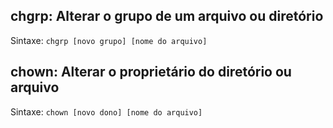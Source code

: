 ## chgrp: Alterar o grupo de um arquivo ou diretório

Sintaxe: `chgrp [novo grupo] [nome do arquivo]`

## chown: Alterar o proprietário do diretório ou arquivo

Sintaxe: `chown [novo dono] [nome do arquivo]`

